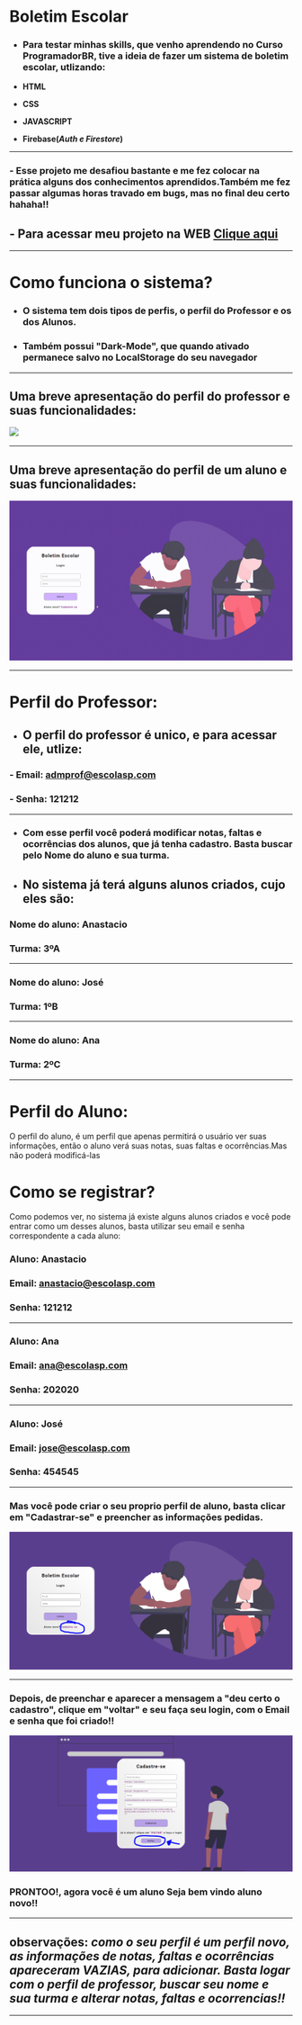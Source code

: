 # **Boletim Escolar**

- ### Para testar minhas skills, que venho aprendendo no Curso ProgramadorBR, tive a ideia de fazer um sistema de boletim escolar, utlizando:

 - **HTML**
- **CSS**
- **JAVASCRIPT**
- **Firebase(_Auth e Firestore_)**
---

 ### - Esse projeto me desafiou bastante e me fez colocar na prática alguns dos conhecimentos aprendidos.Também me fez passar algumas horas travado em bugs, mas no final deu certo hahaha!!
## - Para acessar meu projeto na WEB [Clique aqui](https://project-boletim-escolar.netlify.app/) 

---

 # **Como funciona o sistema?**
  
- ### O sistema tem dois tipos de perfis, o perfil do **Professor** e os dos **Alunos**.
- ### Também possui "Dark-Mode", que quando ativado permanece salvo no LocalStorage do seu navegador
---
## Uma breve apresentação do perfil do professor e suas funcionalidades:
![](./assetsReadme/gifs/professor.gif)

---
## Uma breve apresentação do perfil de um aluno e suas funcionalidades:

![](./assetsReadme/gifs/aluno.gif)

---

# **Perfil do Professor:**
- ## O **perfil do professor é unico**, e para acessar ele, utlize:

###  - **Email:** admprof@escolasp.com
### - **Senha:** 121212
---
 - ###  Com esse perfil você poderá modificar notas, faltas e ocorrências dos alunos, que já tenha cadastro. Basta buscar pelo **Nome do aluno e sua turma.**

- ## No sistema já terá alguns alunos criados, cujo eles são:

 ### **Nome do aluno: Anastacio**
### **Turma: 3ºA**
---
### **Nome do aluno: José**
### **Turma: 1ºB**
---
### **Nome do aluno: Ana**
### **Turma: 2ºC**

---
# **Perfil do Aluno:**

O perfil do aluno, é um perfil que apenas permitirá o usuário ver suas informações, então o aluno verá suas notas, suas faltas e ocorrências.Mas não poderá modificá-las

# **Como se registrar?**

Como podemos ver, no sistema já existe alguns alunos criados e você pode entrar como um desses alunos, basta utilizar seu email e senha correspondente a cada aluno:

 ### **Aluno:** Anastacio
 ### **Email:** anastacio@escolasp.com
 ### **Senha:** 121212
 ---
  ### **Aluno:** Ana
 ### **Email:** ana@escolasp.com
 ### **Senha:** 202020
 ---
  ### **Aluno:** José
 ### **Email:** jose@escolasp.com
 ### **Senha:** 454545
---

### **Mas você pode criar o seu  proprio perfil de aluno, basta clicar em "Cadastrar-se" e preencher as informações pedidas.**


![](./assetsReadme/Cadastre-se.png)

---
### Depois, de preenchar e aparecer a mensagem a "deu certo o cadastro", clique em "voltar" e seu faça seu login, com o Email e senha que foi criado!!


![](./assetsReadme/voltar.png)


### **PRONTOO!, agora você é um aluno** Seja bem vindo aluno novo!!

---
## **observações:** *como o seu perfil é um perfil novo, as informações de notas, faltas e ocorrências apareceram VAZIAS, para adicionar. Basta logar com o perfil de professor, buscar seu nome e sua turma e alterar notas, faltas e ocorrencias!!*

---
